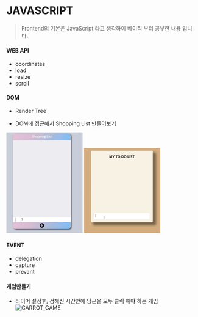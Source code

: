 # JAVASCRIPT

> Frontend의 기본은 JavaScript 라고 생각하여 베이직 부터 공부한 내용 입니다.

#### WEB API

- coordinates
- load
- resize
- scroll

#### DOM

- Render Tree

- DOM에 접근해서 Shopping List 만들어보기

<img src="demo/shopping list.gif" alt="drawing" width="200"/>
<img src="demo/todo list.gif" alt="drawing" width="200"/>

#### EVENT

- delegation
- capture
- prevant

#### 게임만들기

- 타이머 설정후, 정해진 시간안에 당근을 모두 클릭 해야 하는 게임 <br>
  ![CARROT_GAME](https://user-images.githubusercontent.com/72747026/116053415-a015b280-a6b5-11eb-9196-6be5e940b3b6.gif)
